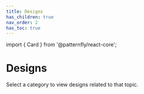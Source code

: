```yaml
---
title: Designs
has_children: true
nav_order: 2
has_toc: true
---
```


import { Card } from '@patternfly/react-core';

# Designs

<Card></Card>

Select a category to view designs related to that topic.